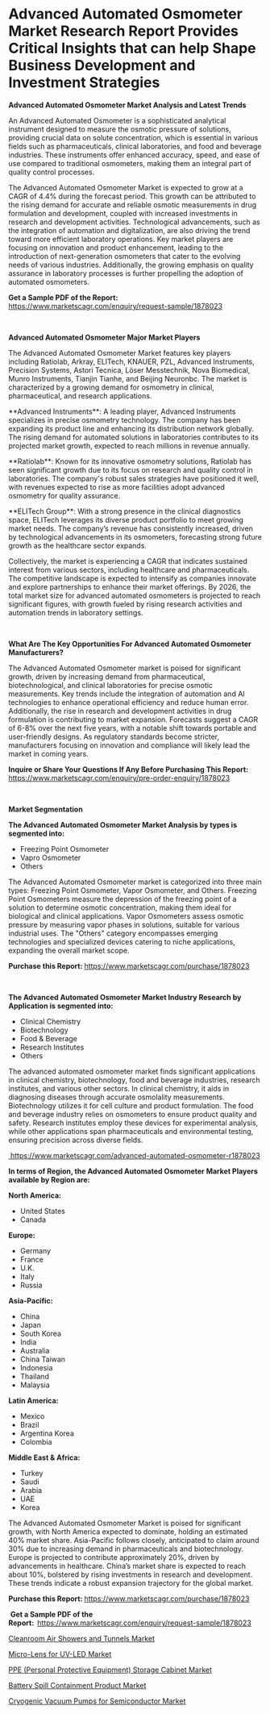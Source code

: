 <p><h1>Advanced Automated Osmometer Market Research Report Provides Critical Insights that can help Shape Business Development and Investment Strategies</h1></p><p><strong>Advanced Automated Osmometer Market Analysis and Latest Trends</strong></p>
<p><p>An Advanced Automated Osmometer is a sophisticated analytical instrument designed to measure the osmotic pressure of solutions, providing crucial data on solute concentration, which is essential in various fields such as pharmaceuticals, clinical laboratories, and food and beverage industries. These instruments offer enhanced accuracy, speed, and ease of use compared to traditional osmometers, making them an integral part of quality control processes.</p><p>The Advanced Automated Osmometer Market is expected to grow at a CAGR of 4.4% during the forecast period. This growth can be attributed to the rising demand for accurate and reliable osmotic measurements in drug formulation and development, coupled with increased investments in research and development activities. Technological advancements, such as the integration of automation and digitalization, are also driving the trend toward more efficient laboratory operations. Key market players are focusing on innovation and product enhancement, leading to the introduction of next-generation osmometers that cater to the evolving needs of various industries. Additionally, the growing emphasis on quality assurance in laboratory processes is further propelling the adoption of automated osmometers.</p></p>
<p><strong>Get a Sample PDF of the Report:&nbsp;</strong> <a href="https://www.marketscagr.com/enquiry/request-sample/1878023?utm_campaign=2114&utm_medium=2&utm_source=Github&utm_content=ia&utm_term=28022025&utm_id=advanced-automated-osmometer">https://www.marketscagr.com/enquiry/request-sample/1878023</a></p>
<p>&nbsp;</p>
<p><strong>Advanced Automated Osmometer Major Market Players</strong></p>
<p><p>The Advanced Automated Osmometer Market features key players including Ratiolab, Arkray, ELITech, KNAUER, PZL, Advanced Instruments, Precision Systems, Astori Tecnica, Löser Messtechnik, Nova Biomedical, Munro Instruments, Tianjin Tianhe, and Beijing Neuronbc. The market is characterized by a growing demand for osmometry in clinical, pharmaceutical, and research applications.</p><p>**Advanced Instruments**: A leading player, Advanced Instruments specializes in precise osmometry technology. The company has been expanding its product line and enhancing its distribution network globally. The rising demand for automated solutions in laboratories contributes to its projected market growth, expected to reach millions in revenue annually.</p><p>**Ratiolab**: Known for its innovative osmometry solutions, Ratiolab has seen significant growth due to its focus on research and quality control in laboratories. The company's robust sales strategies have positioned it well, with revenues expected to rise as more facilities adopt advanced osmometry for quality assurance.</p><p>**ELITech Group**: With a strong presence in the clinical diagnostics space, ELITech leverages its diverse product portfolio to meet growing market needs. The company’s revenue has consistently increased, driven by technological advancements in its osmometers, forecasting strong future growth as the healthcare sector expands.</p><p>Collectively, the market is experiencing a CAGR that indicates sustained interest from various sectors, including healthcare and pharmaceuticals. The competitive landscape is expected to intensify as companies innovate and explore partnerships to enhance their market offerings. By 2026, the total market size for advanced automated osmometers is projected to reach significant figures, with growth fueled by rising research activities and automation trends in laboratory settings.</p></p>
<p>&nbsp;</p>
<p><strong>What Are The Key Opportunities For Advanced Automated Osmometer Manufacturers?</strong></p>
<p><p>The Advanced Automated Osmometer market is poised for significant growth, driven by increasing demand from pharmaceutical, biotechnological, and clinical laboratories for precise osmotic measurements. Key trends include the integration of automation and AI technologies to enhance operational efficiency and reduce human error. Additionally, the rise in research and development activities in drug formulation is contributing to market expansion. Forecasts suggest a CAGR of 6-8% over the next five years, with a notable shift towards portable and user-friendly designs. As regulatory standards become stricter, manufacturers focusing on innovation and compliance will likely lead the market in coming years.</p></p>
<p><strong>Inquire or Share Your Questions If Any Before Purchasing This Report:</strong> <a href="https://www.marketscagr.com/enquiry/pre-order-enquiry/1878023?utm_campaign=2114&utm_medium=2&utm_source=Github&utm_content=ia&utm_term=28022025&utm_id=advanced-automated-osmometer">https://www.marketscagr.com/enquiry/pre-order-enquiry/1878023</a></p>
<p>&nbsp;</p>
<p><strong>Market Segmentation</strong></p>
<p><strong>The Advanced Automated Osmometer Market Analysis by types is segmented into:</strong></p>
<p><ul><li>Freezing Point Osmometer</li><li>Vapro Osmometer</li><li>Others</li></ul></p>
<p><p>The Advanced Automated Osmometer market is categorized into three main types: Freezing Point Osmometer, Vapor Osmometer, and Others. Freezing Point Osmometers measure the depression of the freezing point of a solution to determine osmotic concentration, making them ideal for biological and clinical applications. Vapor Osmometers assess osmotic pressure by measuring vapor phases in solutions, suitable for various industrial uses. The "Others" category encompasses emerging technologies and specialized devices catering to niche applications, expanding the overall market scope.</p></p>
<p><strong>Purchase this Report:&nbsp;</strong><a href="https://www.marketscagr.com/purchase/1878023?utm_campaign=2114&utm_medium=2&utm_source=Github&utm_content=ia&utm_term=28022025&utm_id=advanced-automated-osmometer">https://www.marketscagr.com/purchase/1878023</a></p>
<p>&nbsp;</p>
<p><strong>The Advanced Automated Osmometer Market Industry Research by Application is segmented into:</strong></p>
<p><ul><li>Clinical Chemistry</li><li>Biotechnology</li><li>Food & Beverage</li><li>Research Institutes</li><li>Others</li></ul></p>
<p><p>The advanced automated osmometer market finds significant applications in clinical chemistry, biotechnology, food and beverage industries, research institutes, and various other sectors. In clinical chemistry, it aids in diagnosing diseases through accurate osmolality measurements. Biotechnology utilizes it for cell culture and product formulation. The food and beverage industry relies on osmometers to ensure product quality and safety. Research institutes employ these devices for experimental analysis, while other applications span pharmaceuticals and environmental testing, ensuring precision across diverse fields.</p></p>
<p><a href="https://www.marketscagr.com/advanced-automated-osmometer-r1878023?utm_campaign=2114&utm_medium=2&utm_source=Github&utm_content=ia&utm_term=28022025&utm_id=advanced-automated-osmometer">&nbsp;https://www.marketscagr.com/advanced-automated-osmometer-r1878023</a></p>
<p><strong>In terms of Region, the Advanced Automated Osmometer Market Players available by Region are:</strong></p>
<p>
    <p> <strong> North America: </strong>
        <ul>
            <li>United States</li>
            <li>Canada</li>
        </ul>
        </p> 
    <p> <strong> Europe: </strong>
        <ul>
            <li>Germany</li>
            <li>France</li>
            <li>U.K.</li>
            <li>Italy</li>
            <li>Russia</li>
        </ul>
        </p> 
    <p> <strong> Asia-Pacific: </strong>
        <ul>
            <li>China</li>
            <li>Japan</li>
            <li>South Korea</li>
            <li>India</li>
            <li>Australia</li>
            <li>China Taiwan</li>
            <li>Indonesia</li>
            <li>Thailand</li>
            <li>Malaysia</li>
        </ul>
        </p> 
    <p> <strong> Latin America: </strong>
        <ul>
            <li>Mexico</li>
            <li>Brazil</li>
            <li>Argentina Korea</li>
            <li>Colombia</li>
        </ul>
        </p> 
    <p> <strong> Middle East & Africa: </strong>
        <ul>
            <li>Turkey</li>
            <li>Saudi</li>
            <li>Arabia</li>
            <li>UAE</li>
            <li>Korea</li>
        </ul>
    </p>
    </p>
<p><p>The Advanced Automated Osmometer Market is poised for significant growth, with North America expected to dominate, holding an estimated 40% market share. Asia-Pacific follows closely, anticipated to claim around 30% due to increasing demand in pharmaceuticals and biotechnology. Europe is projected to contribute approximately 20%, driven by advancements in healthcare. China’s market share is expected to reach about 10%, bolstered by rising investments in research and development. These trends indicate a robust expansion trajectory for the global market.</p></p>
<p><strong>Purchase this Report: </strong><a href="https://www.marketscagr.com/purchase/1878023?utm_campaign=2114&utm_medium=2&utm_source=Github&utm_content=ia&utm_term=28022025&utm_id=advanced-automated-osmometer">https://www.marketscagr.com/purchase/1878023</a></p>
<p>&nbsp;<strong>Get a Sample PDF of the Report:&nbsp;&nbsp;</strong><a href="https://www.marketscagr.com/enquiry/request-sample/1878023?utm_campaign=2114&utm_medium=2&utm_source=Github&utm_content=ia&utm_term=28022025&utm_id=advanced-automated-osmometer">https://www.marketscagr.com/enquiry/request-sample/1878023</a></p>
<p><strong></strong></p>
<p><p><a href="https://github.com/danzopachllq/Market-Research-Report-List-1/blob/main/cleanroom-air-showers-and-tunnels-market.md?utm_campaign=2114&utm_medium=2&utm_source=Github&utm_content=ia&utm_term=28022025&utm_id=advanced-automated-osmometer">Cleanroom Air Showers and Tunnels Market</a></p><p><a href="https://github.com/palenjeppecd/Market-Research-Report-List-1/blob/main/micro-lens-for-uv-led-market.md?utm_campaign=2114&utm_medium=2&utm_source=Github&utm_content=ia&utm_term=28022025&utm_id=advanced-automated-osmometer">Micro-Lens for UV-LED Market</a></p><p><a href="https://github.com/fendtdjunawo/Market-Research-Report-List-1/blob/main/ppe-personal-protective-equipment-storage-cabinet-market.md?utm_campaign=2114&utm_medium=2&utm_source=Github&utm_content=ia&utm_term=28022025&utm_id=advanced-automated-osmometer">PPE (Personal Protective Equipment) Storage Cabinet Market</a></p><p><a href="https://github.com/kovasovitzzg/Market-Research-Report-List-1/blob/main/battery-spill-containment-product-market.md?utm_campaign=2114&utm_medium=2&utm_source=Github&utm_content=ia&utm_term=28022025&utm_id=advanced-automated-osmometer">Battery Spill Containment Product Market</a></p><p><a href="https://github.com/raaschadonle/Market-Research-Report-List-1/blob/main/cryogenic-vacuum-pumps-for-semiconductor-market.md?utm_campaign=2114&utm_medium=2&utm_source=Github&utm_content=ia&utm_term=28022025&utm_id=advanced-automated-osmometer">Cryogenic Vacuum Pumps for Semiconductor Market</a></p></p>